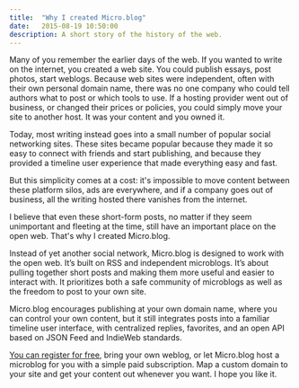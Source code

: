 ```yaml
---
title:  "Why I created Micro.blog"
date:   2015-08-19 10:50:00
description: A short story of the history of the web.
---
```


Many of you remember the earlier days of the web. If you wanted to write on the internet, you created a web site. You could publish essays, post photos, start weblogs. Because web sites were independent, often with their own personal domain name, there was no one company who could tell authors what to post or which tools to use. If a hosting provider went out of business, or changed their prices or policies, you could simply move your site to another host. It was your content and you owned it.

Today, most writing instead goes into a small number of popular social networking sites. These sites became popular because they made it so easy to connect with friends and start publishing, and because they provided a timeline user experience that made everything easy and fast.

But this simplicity comes at a cost: it's impossible to move content between these platform silos, ads are everywhere, and if a company goes out of business, all the writing hosted there vanishes from the internet.

I believe that even these short-form posts, no matter if they seem unimportant and fleeting at the time, still have an important place on the open web. That's why I created Micro.blog.

Instead of yet another social network, Micro.blog is designed to work with the open web. It’s built on RSS and independent microblogs. It’s about pulling together short posts and making them more useful and easier to interact with. It prioritizes both a safe community of microblogs as well as the freedom to post to your own site.

Micro.blog encourages publishing at your own domain name, where you can control your own content, but it still integrates posts into a familiar timeline user interface, with centralized replies, favorites, and an open API based on JSON Feed and IndieWeb standards.

[You can register for free](https://micro.blog/register), bring your own weblog, or let Micro.blog host a microblog for you with a simple paid subscription. Map a custom domain to your site and get your content out whenever you want. I hope you like it.